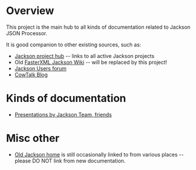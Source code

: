 # Overview

This project is the main hub to all kinds of documentation related to
Jackson JSON Processor.

It is good companion to other existing sources, such as:

* [Jackson project hub](../../../jackson) -- links to all active Jackson projects
* Old [FasterXML Jackson Wiki](http://wiki.fasterxml.com/JacksonHome) -- will be replaced by this project!
* [Jackson Users forum](http://jackson-users.ning.com)
* [CowTalk Blog](http://cowtowncoder.com/blog/blog.html)

# Kinds of documentation

* [Presentations by Jackson Team, friends](../../wiki/Presentations)

# Misc other

* [Old Jackson home](http://jackson.codehaus.org) is still occasionally linked to from various places -- please DO NOT link from new documentation.
